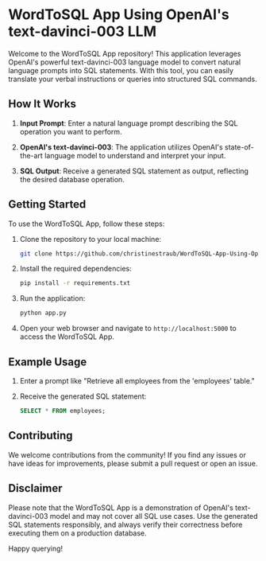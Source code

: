 # WordToSQL App Using OpenAI's text-davinci-003 LLM

Welcome to the WordToSQL App repository! This application leverages OpenAI's powerful text-davinci-003 language model to convert natural language prompts into SQL statements. With this tool, you can easily translate your verbal instructions or queries into structured SQL commands.

## How It Works

1. **Input Prompt**: Enter a natural language prompt describing the SQL operation you want to perform.

2. **OpenAI's text-davinci-003**: The application utilizes OpenAI's state-of-the-art language model to understand and interpret your input.

3. **SQL Output**: Receive a generated SQL statement as output, reflecting the desired database operation.

## Getting Started

To use the WordToSQL App, follow these steps:

1. Clone the repository to your local machine:

   ```bash
   git clone https://github.com/christinestraub/WordToSQL-App-Using-OpenAI-s-text-davinci-003-LLM.git
   ```

2. Install the required dependencies:

   ```bash
   pip install -r requirements.txt
   ```

3. Run the application:

   ```bash
   python app.py
   ```

4. Open your web browser and navigate to `http://localhost:5000` to access the WordToSQL App.

## Example Usage

1. Enter a prompt like "Retrieve all employees from the 'employees' table."

2. Receive the generated SQL statement: 
   ```sql
   SELECT * FROM employees;
   ```

## Contributing

We welcome contributions from the community! If you find any issues or have ideas for improvements, please submit a pull request or open an issue.

## Disclaimer

Please note that the WordToSQL App is a demonstration of OpenAI's text-davinci-003 model and may not cover all SQL use cases. Use the generated SQL statements responsibly, and always verify their correctness before executing them on a production database.

Happy querying!
